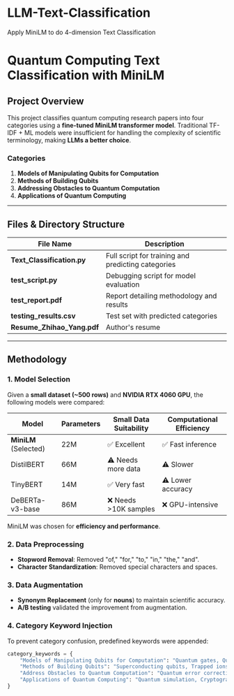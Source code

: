 # LLM-Text-Classification
Apply MiniLM to do 4-dimension Text Classification
# **Quantum Computing Text Classification with MiniLM**

## **Project Overview**
This project classifies quantum computing research papers into four categories using a **fine-tuned MiniLM transformer model**. Traditional TF-IDF + ML models were insufficient for handling the complexity of scientific terminology, making **LLMs a better choice**.

### **Categories**
1. **Models of Manipulating Qubits for Computation**
2. **Methods of Building Qubits**
3. **Addressing Obstacles to Quantum Computation**
4. **Applications of Quantum Computing**

---

## **Files & Directory Structure**

| File Name                  | Description |
|----------------------------|-------------|
| **Text_Classification.py**  | Full script for training and predicting categories |
| **test_script.py**         | Debugging script for model evaluation |
| **test_report.pdf**        | Report detailing methodology and results |
| **testing_results.csv**    | Test set with predicted categories |
| **Resume_Zhihao_Yang.pdf** | Author's resume |

---

## **Methodology**

### **1. Model Selection**
Given a **small dataset (~500 rows)** and **NVIDIA RTX 4060 GPU**, the following models were compared:

| Model                | Parameters | Small Data Suitability | Computational Efficiency |
|----------------------|------------|------------------------|-------------------------|
| **MiniLM** (Selected) | 22M        | ✅ Excellent | ✅ Fast inference |
| DistilBERT          | 66M        | ⚠️ Needs more data | ⚠️ Slower |
| TinyBERT            | 14M        | ✅ Very fast | ⚠️ Lower accuracy |
| DeBERTa-v3-base     | 86M        | ❌ Needs >10K samples | ❌ GPU-intensive |

MiniLM was chosen for **efficiency and performance**.

### **2. Data Preprocessing**
- **Stopword Removal**: Removed "of," "for," "to," "in," "the," "and".
- **Character Standardization**: Removed special characters and spaces.

### **3. Data Augmentation**
- **Synonym Replacement** (only for **nouns**) to maintain scientific accuracy.
- **A/B testing** validated the improvement from augmentation.

### **4. Category Keyword Injection**
To prevent category confusion, predefined keywords were appended:

```python
category_keywords = {
    "Models of Manipulating Qubits for Computation": "Quantum gates, Qubit control, Quantum circuits, Quantum algorithms",
    "Methods of Building Qubits": "Superconducting qubits, Trapped ions, Quantum dots, Semiconductor qubits",
    "Address Obstacles to Quantum Computation": "Quantum error correction, Decoherence, Noise mitigation",
    "Applications of Quantum Computing": "Quantum simulation, Cryptography, Optimization problems"
}
